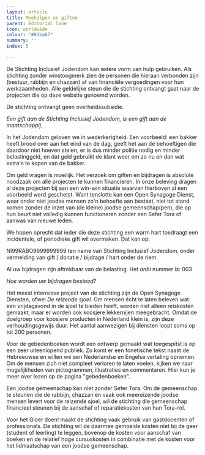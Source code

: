 ```yaml
---
layout: article
title: Meehelpen en giften
parent: Editorial lane
icon: worldwide
colour: "#8dba67"
summary: ''
index: 5

---
```

De Stichting Inclusief Jodendom kan iedere vorm van hulp gebruiken. Als stichting zonder winstoogmerk zien de personen die hieraan verbonden zijn (bestuur, rabbijn en chazzan) af van financiële vergoedingen voor hun werkzaamheden. Alle geldelijke steun die de stichting ontvangt gaat naar de projecten die op deze website genoemd worden.

De stichting ontvangt geen overheidssubsidie.

_Een gift aan de Stichting Inclusief Jodendom, is een gift aan de maatschappij._

In het Jodendom geloven we in wederkerigheid. Een voorbeeld: een bakker heeft brood over aan het eind van de dag, geeft het aan de behoeftigen die daardoor niet hoeven stelen, er is dus minder politie nodig en minder belastinggeld, en dat geld gebruikt de klant weer om zo nu en dan wat extra's te kopen van de bakker.

Om geld vragen is moeilijk. Het verzoek om giften en bijdragen is absolute noodzaak om alle projecten te kunnen financieren. In onze beleving dragen al deze projecten bij aan een win-win situatie waarvan hierboven al een voorbeeld werd geschetst. Want tenslotte kan een Open Synagoge Dienst, waar onder niet joodse mensen zo'n behoefte aan bestaat, niet tot stand komen zonder de inzet van (de kleine) joodse gemeenschap(pen), die op hun beurt niet volledig kunnen functioneren zonder een Sefer Tora of aanwas van nieuwe leden.

We hopen oprecht dat ieder die deze stichting een warm hart toedraagt een incidentele, of periodieke gift wil overmaken. Dat kan op:

Nl99RABO9999999999 ten name van Stichting Inclusief Jodendom, onder vermelding van gift / donatie / bijdrage / hart onder de riem

Al uw bijdragen zijn aftrekbaar van de belasting. Het _anbi_ nummer is: 003

_Hoe worden uw bijdragen besteed?_

Het meest intensieve project van de stichting zijn de Open Synagoge Diensten, ofwel _De reizende sjoel._ Om mensen écht te laten beleven wat een vrijdagavond in de sjoel te bieden heeft, worden niet alleen reiskosten gemaakt, maar er worden ook koosjere lekkernijen meegebracht. Omdat de doelgroep voor koosjere producten in Nederland klein is, zijn deze verhoudingsgewijs duur. Het aantal aanwezigen bij diensten loopt soms op tot 200 personen.

Voor de gebedenboeken wordt een ontwerp gemaakt wat toegespitst is op een zeer uiteenlopend publiek. Zo komt er een fonetische tekst naast de Hebreeuwse en willen we een Nederlandse en Engelse vertaling opnemen. Om de mensen zich niet compleet verloren te laten voelen, kijken we naar mogelijkheden van pictogrammen, illustraties en commentaren. Hier kun je meer over lezen op de pagina "gebedenboeken".

Een joodse gemeenschap kan niet zonder Sefer Tora. Om de gemeenschap te steunen die de rabbijn, chazzan en vaak ook meereizende joodse mensen levert voor de reizende sjoel, wil de stichting die gemeenschap financieel steunen bij de aanschaf of reparatiekosten van hun Tora-rol.

Voor het Gioer doen! maakt de stichting vaak gebruik van gastdocenten of professionals.  De stichting wil de daarmee gemoeide kosten niet bij de geer (student of leerling) te leggen, bovenop de kosten voor aanschaf van boeken en de relatief hoge cursuskosten in combinatie met de kosten voor het lidmaatschap van een joodse gemeenschap.